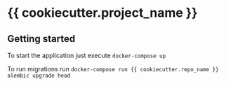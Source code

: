 # {{ cookiecutter.project_name }}

## Getting started

To start the application just execute `docker-compose up`

To run migrations run `docker-compose run {{ cookiecutter.repo_name }} alembic upgrade head`
